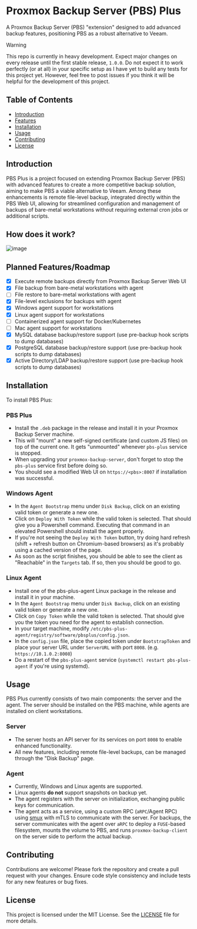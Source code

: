 # Proxmox Backup Server (PBS) Plus

A Proxmox Backup Server (PBS) "extension" designed to add advanced backup features, positioning PBS as a robust alternative to Veeam.

> [!WARNING]  
> This repo is currently in heavy development. Expect major changes on every release until the first stable release, `1.0.0`.
> Do not expect it to work perfectly (or at all) in your specific setup as I have yet to build any tests for this project yet.
> However, feel free to post issues if you think it will be helpful for the development of this project.

## Table of Contents
- [Introduction](#introduction)
- [Features](#features)
- [Installation](#installation)
- [Usage](#usage)
- [Contributing](#contributing)
- [License](#license)

## Introduction
PBS Plus is a project focused on extending Proxmox Backup Server (PBS) with advanced features to create a more competitive backup solution, aiming to make PBS a viable alternative to Veeam. Among these enhancements is remote file-level backup, integrated directly within the PBS Web UI, allowing for streamlined configuration and management of backups of bare-metal workstations without requiring external cron jobs or additional scripts.

## How does it work?
![image](https://github.com/user-attachments/assets/e9005288-b95e-44e7-b5d8-211907cfab10)


## Planned Features/Roadmap
- [x] Execute remote backups directly from Proxmox Backup Server Web UI
- [x] File backup from bare-metal workstations with agent
- [ ] File restore to bare-metal workstations with agent
- [x] File-level exclusions for backups with agent
- [x] Windows agent support for workstations
- [x] Linux agent support for workstations
- [ ] Containerized agent support for Docker/Kubernetes
- [ ] Mac agent support for workstations 
- [x] MySQL database backup/restore support (use pre-backup hook scripts to dump databases)
- [x] PostgreSQL database backup/restore support (use pre-backup hook scripts to dump databases)
- [x] Active Directory/LDAP backup/restore support (use pre-backup hook scripts to dump databases)

## Installation
To install PBS Plus:
### PBS Plus
- Install the `.deb` package in the release and install it in your Proxmox Backup Server machine.
- This will "mount" a new self-signed certificate (and custom JS files) on top of the current one. It gets "unmounted" whenever `pbs-plus` service is stopped.
- When upgrading your `proxmox-backup-server`, don't forget to stop the `pbs-plus` service first before doing so.
- You should see a modified Web UI on `https://<pbs>:8007` if installation was successful.

### Windows Agent
- In the `Agent Bootstrap` menu under `Disk Backup`, click on an existing valid token or generate a new one.
- Click on `Deploy With Token` while the valid token is selected. That should give you a Powershell command. Executing that command in an elevated Powershell should install the agent properly.
- If you're not seeing the `Deploy With Token` button, try doing hard refresh (shift + refresh button on Chromium-based browsers) as it's probably using a cached version of the page.
- As soon as the script finishes, you should be able to see the client as "Reachable" in the `Targets` tab. If so, then you should be good to go.

### Linux Agent
- Install one of the pbs-plus-agent Linux package in the release and install it in your machine.
- In the `Agent Bootstrap` menu under `Disk Backup`, click on an existing valid token or generate a new one.
- Click on `Copy Token` while the valid token is selected. That should give you the token you need for the agent to establish connection.
- In your target machine, modify `/etc/pbs-plus-agent/registry/software/pbsplus/config.json`.
- In the `config.json` file, place the copied token under `BootstrapToken` and place your server URL under `ServerURL` with port `8008`. (e.g. `https://10.1.0.2:8008`)
- Do a restart of the `pbs-plus-agent` service (`systemctl restart pbs-plus-agent` if you're using systemd).

## Usage
PBS Plus currently consists of two main components: the server and the agent. The server should be installed on the PBS machine, while agents are installed on client workstations.

### Server
- The server hosts an API server for its services on port `8008` to enable enhanced functionality.
- All new features, including remote file-level backups, can be managed through the "Disk Backup" page.

### Agent
- Currently, Windows and Linux agents are supported.
- Linux agents **do not** support snapshots on backup yet.
- The agent registers with the server on initialization, exchanging public keys for communication.
- The agent acts as a service, using a custom RPC (`aRPC`/Agent RPC) using [smux](https://github.com/xtaci/smux) with mTLS to communicate with the server. For backups, the server communicates with the agent over `aRPC` to deploy a `FUSE`-based filesystem, mounts the volume to PBS, and runs `proxmox-backup-client` on the server side to perform the actual backup.

## Contributing
Contributions are welcome! Please fork the repository and create a pull request with your changes. Ensure code style consistency and include tests for any new features or bug fixes.

## License
This project is licensed under the MIT License. See the [LICENSE](LICENSE) file for more details.
